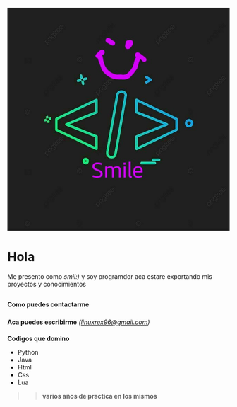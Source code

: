![Caption](https://github.com/io9608/io9608/blob/main/Banner/8b008de4595465e36bb0b3be9df91d1d~2.jpg)
# **Hola**
Me presento como *smil:)* y soy programdor aca estare exportando mis proyectos y conocimientos
##
**Como puedes contactarme**
###
**Aca puedes escribirme** *(linuxrex96@gmail.com)*
####
**Codigos que domino**
* Python
* Java 
* Html
* Css
* Lua
>>**varios años de practica en los mismos** 
